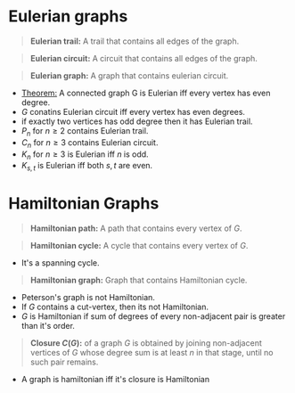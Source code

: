 
# Eulerian graphs

> **Eulerian trail:** A trail that contains all edges of the graph.

>**Eulerian circuit:** A circuit that contains all edges of the graph.

>**Eulerian graph:** A graph that contains eulerian circuit.
- [Theorem:](./Theorems.md) A connected graph G is Eulerian iff every vertex has even degree.
- $G$ conatins Eulerian circuit iff every vertex has even degrees.
- if exactly two vertices has odd degree then it has Eulerian trail.
- $P_n$ for $n\ge 2$ contains Eulerian trail.
- $C_n$ for $n \ge 3$ contains Eulerian circuit.
- $K_n$ for $n\ge 3$ is Eulerian iff $n$ is odd.
- $K_{s,t}$ is Eulerian iff both $s,t$ are even.

# Hamiltonian Graphs

>**Hamiltonian path:** A path that contains every vertex of $G$.

>**Hamiltonian cycle:** A cycle that contains every vertex of $G$.
- It's a spanning cycle.

>**Hamiltonian graph:** Graph that contains Hamiltonian cycle.
- Peterson's graph is not Hamiltonian.
- If $G$ contains a cut-vertex, then its not Hamiltonian.
- $G$ is Hamiltonian if sum of degrees of every non-adjacent pair is greater than it's order.

>**Closure $C(G)$:** of a graph $G$ is obtained by joining non-adjacent vertices of $G$ whose degree sum is at least $n$ in that stage, until no such pair remains.
- A graph is hamiltonian iff it's closure is Hamiltonian

